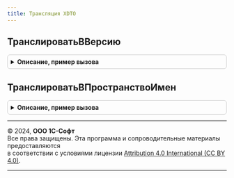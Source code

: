 ```yaml
---
title: Трансляция XDTO
---
```



## ТранслироватьВВерсию
<details style="margin: 1em 0; padding: 0.5em; border: 1px solid #ccc; border-radius: 6px;">

<summary style="font-weight: bold; cursor: pointer;">Описание, пример вызова</summary>

```bsl

// Функция выполняет трансляцию произвольного XDTO-объекта
// между версиями по зарегистрированным в системе обработчикам трансляции,
// определяя результирующую версию по пространству имен результирующего сообщения.
// @skip-warning ПустойМетод - особенность реализации.
//
// Параметры:
//  ИсходныйОбъект - ОбъектXDTO - Транслируемый объект.
//  РезультирующаяВерсия - строка - Номер результирующей версии интерфейса, в формате РР.{П|ПП}.ЗЗ.СС.
//  ПакетИсходнойВерсии - Строка - пространство имен версии сообщения.
//
// Возвращаемое значение:
//  ОбъектXDTO - результат трансляции объекта.
//
Функция ТранслироватьВВерсию(Знач ИсходныйОбъект, Знач РезультирующаяВерсия, Экспорт
```

Пример вызова
```bsl
Результат = ТрансляцияXDTO.ТранслироватьВВерсию(ИсходныйОбъект, РезультирующаяВерсия, );
```
</details>

## ТранслироватьВПространствоИмен
<details style="margin: 1em 0; padding: 0.5em; border: 1px solid #ccc; border-radius: 6px;">

<summary style="font-weight: bold; cursor: pointer;">Описание, пример вызова</summary>

```bsl

// Функция выполняет трансляцию произвольного XDTO-объекта
// между версиями по зарегистрированным в системе обработчикам трансляции,
// определяя результирующую версию по пространству имен результирующего сообщения.
// @skip-warning ПустойМетод - особенность реализации.
//
// Параметры:
//  ИсходныйОбъект - ОбъектXDTO - Транслируемый объект.
//  ПакетРезультирующейВерсии - Строка - Пространство имен результирующей версии.
//  ПакетИсходнойВерсии - Строка - пространство имен версии сообщения.
//
// Возвращаемое значение:
//  ОбъектXDTO - результат трансляции объекта.
//
Функция ТранслироватьВПространствоИмен(Знач ИсходныйОбъект, Экспорт
```

Пример вызова
```bsl
Результат = ТрансляцияXDTO.ТранслироватьВПространствоИмен(ИсходныйОбъект, );
```
</details>

---

© 2024, **ООО 1С-Софт**  
Все права защищены. Эта программа и сопроводительные материалы предоставляются  
в соответствии с условиями лицензии [Attribution 4.0 International (CC BY 4.0)](https://creativecommons.org/licenses/by/4.0/legalcode).

---
